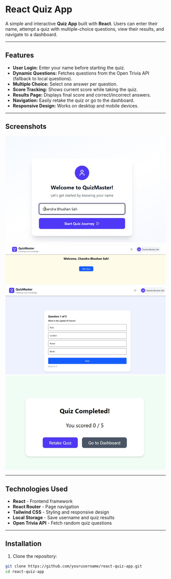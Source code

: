 # React Quiz App

A simple and interactive **Quiz App** built with **React**. Users can enter their name, attempt a quiz with multiple-choice questions, view their results, and navigate to a dashboard.

---

## Features

- **User Login:** Enter your name before starting the quiz.  
- **Dynamic Questions:** Fetches questions from the Open Trivia API (fallback to local questions).  
- **Multiple Choice:** Select one answer per question.  
- **Score Tracking:** Shows current score while taking the quiz.  
- **Results Page:** Displays final score and correct/incorrect answers.  
- **Navigation:** Easily retake the quiz or go to the dashboard.  
- **Responsive Design:** Works on desktop and mobile devices.

---

## Screenshots

![Name Page](./src/assets/SS-1.jpg)
![Dashboard](./src//assets/SS-2.jpg)
![QUiz Page](./src//assets//SS-3.jpg)
![Result Screenshot](./src/assets/SS-4.jpg)


---

## Technologies Used

- **React** - Frontend framework  
- **React Router** - Page navigation  
- **Tailwind CSS** - Styling and responsive design  
- **Local Storage** - Save username and quiz results  
- **Open Trivia API** - Fetch random quiz questions  

---

## Installation

1. Clone the repository:

```bash
git clone https://github.com/yourusername/react-quiz-app.git
cd react-quiz-app
